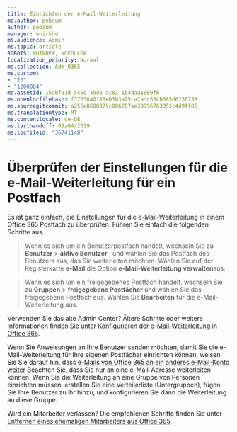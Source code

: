 ```yaml
---
title: Einrichten der e-Mail-Weiterleitung
ms.author: pebaum
author: pebaum
manager: mnirkhe
ms.audience: Admin
ms.topic: article
ROBOTS: NOINDEX, NOFOLLOW
localization_priority: Normal
ms.collection: Adm_O365
ms.custom:
- "20"
- "1200004"
ms.assetid: 15abf81d-5c5d-49da-ac81-1b4daa1809f6
ms.openlocfilehash: f3763840185e03b3a75ca2adc33cb685d6236738
ms.sourcegitcommit: a256e8680379c006287ae30996763051c4d9ff85
ms.translationtype: MT
ms.contentlocale: de-DE
ms.lasthandoff: 09/04/2019
ms.locfileid: "36741148"
---
```

# <a name="check-the-email-forwarding-settings-for-a-mailbox"></a>Überprüfen der Einstellungen für die e-Mail-Weiterleitung für ein Postfach

Es ist ganz einfach, die Einstellungen für die e-Mail-Weiterleitung in einem Office 365 Postfach zu überprüfen. Führen Sie einfach die folgenden Schritte aus.
  
> Wenn es sich um ein Benutzerpostfach handelt, wechseln Sie zu **Benutzer** \> **aktive Benutzer** , und wählen Sie das Postfach des Benutzers aus, das Sie weiterleiten möchten. Wählen Sie auf der Registerkarte **e-Mail** die Option **e-Mail-Weiterleitung verwalten**aus.
    
> Wenn es sich um ein freigegebenes Postfach handelt, wechseln Sie zu **Gruppen** \> **freigegebene Postfächer** und wählen Sie das freigegebene Postfach aus. Wählen Sie **Bearbeiten** für die e-Mail-Weiterleitung aus.

Verwenden Sie das alte Admin Center? Ältere Schritte oder weitere Informationen finden Sie unter [Konfigurieren der e-Mail-Weiterleitung in Office 365](https://docs.microsoft.com/office365/admin/email/configure-email-forwarding).
  
Wenn Sie Anweisungen an Ihre Benutzer senden möchten, damit Sie die e-Mail-Weiterleitung für Ihre eigenen Postfächer einrichten können, weisen Sie Sie darauf hin, dass [e-Mails von Office 365 an ein anderes e-Mail-Konto weiter](https://support.office.com/article/Forward-email-from-Office-365-to-another-email-account-1ed4ee1e-74f8-4f53-a174-86b748ff6a0e) Beachten Sie, dass Sie nur an eine e-Mail-Adresse weiterleiten können. Wenn Sie die Weiterleitung an eine Gruppe von Personen einrichten müssen, erstellen Sie eine Verteilerliste (Untergruppen), fügen Sie Ihre Benutzer zu ihr hinzu, und konfigurieren Sie dann die Weiterleitung an diese Gruppe.
  
Wird ein Mitarbeiter verlassen? Die empfohlenen Schritte finden Sie unter [Entfernen eines ehemaligen Mitarbeiters aus Office 365](https://docs.microsoft.com/office365/admin/add-users/remove-former-employee) .
  